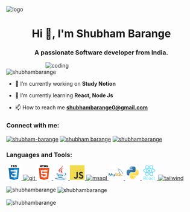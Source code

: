 ![logo](https://encrypted-tbn0.gstatic.com/images?q=tbn:ANd9GcTr6BbSgL7HPfErIOSqeTPht-e7ESKMDfDMtpFf7SpySqVfYXZnvNweXcoaqd_l55RQrsc&usqp=CAU)
<h1 align="center">Hi 👋, I'm Shubham Barange</h1>
<h3 align="center">A passionate Software developer from India.</h3>

<img align="right" alt="coding" width="400px"  src="https://miro.medium.com/v2/resize:fit:828/0*C-cPP9D2MIyeexAT.gif">

<p align="left"> <img src="https://komarev.com/ghpvc/?username=shubhambarange&label=Profile%20views&color=0e75b6&style=flat" alt="shubhambarange" /> </p>

- 🔭 I’m currently working on **Study Notion**

- 🌱 I’m currently learning **React, Node Js**

- 📫 How to reach me **shubhambarange0@gmail.com**

<h3 align="left">Connect with me:</h3>
<p align="left">
<a href="https://linkedin.com/in/shubham-barange" target="blank"><img align="center" src="https://raw.githubusercontent.com/rahuldkjain/github-profile-readme-generator/master/src/images/icons/Social/linked-in-alt.svg" alt="shubham-barange" height="30" width="40" /></a>
<a href="https://instagram.com/shubham barange" target="blank"><img align="center" src="https://raw.githubusercontent.com/rahuldkjain/github-profile-readme-generator/master/src/images/icons/Social/instagram.svg" alt="shubham barange" height="30" width="40" /></a>
<a href="https://www.leetcode.com/shubhambarange" target="blank"><img align="center" src="https://raw.githubusercontent.com/rahuldkjain/github-profile-readme-generator/master/src/images/icons/Social/leet-code.svg" alt="shubhambarange" height="30" width="40" /></a>
</p>

<h3 align="left">Languages and Tools:</h3>
<p align="left"> <a href="https://www.w3schools.com/css/" target="_blank" rel="noreferrer"> <img src="https://raw.githubusercontent.com/devicons/devicon/master/icons/css3/css3-original-wordmark.svg" alt="css3" width="40" height="40"/> </a> <a href="https://git-scm.com/" target="_blank" rel="noreferrer"> <img src="https://www.vectorlogo.zone/logos/git-scm/git-scm-icon.svg" alt="git" width="40" height="40"/> </a> <a href="https://www.w3.org/html/" target="_blank" rel="noreferrer"> <img src="https://raw.githubusercontent.com/devicons/devicon/master/icons/html5/html5-original-wordmark.svg" alt="html5" width="40" height="40"/> </a> <a href="https://www.java.com" target="_blank" rel="noreferrer"> <img src="https://raw.githubusercontent.com/devicons/devicon/master/icons/java/java-original.svg" alt="java" width="40" height="40"/> </a> <a href="https://developer.mozilla.org/en-US/docs/Web/JavaScript" target="_blank" rel="noreferrer"> <img src="https://raw.githubusercontent.com/devicons/devicon/master/icons/javascript/javascript-original.svg" alt="javascript" width="40" height="40"/> </a> <a href="https://www.microsoft.com/en-us/sql-server" target="_blank" rel="noreferrer"> <img src="https://www.svgrepo.com/show/303229/microsoft-sql-server-logo.svg" alt="mssql" width="40" height="40"/> </a> <a href="https://www.mysql.com/" target="_blank" rel="noreferrer"> <img src="https://raw.githubusercontent.com/devicons/devicon/master/icons/mysql/mysql-original-wordmark.svg" alt="mysql" width="40" height="40"/> </a> <a href="https://www.python.org" target="_blank" rel="noreferrer"> <img src="https://raw.githubusercontent.com/devicons/devicon/master/icons/python/python-original.svg" alt="python" width="40" height="40"/> </a> <a href="https://reactjs.org/" target="_blank" rel="noreferrer"> <img src="https://raw.githubusercontent.com/devicons/devicon/master/icons/react/react-original-wordmark.svg" alt="react" width="40" height="40"/> </a> <a href="https://tailwindcss.com/" target="_blank" rel="noreferrer"> <img src="https://www.vectorlogo.zone/logos/tailwindcss/tailwindcss-icon.svg" alt="tailwind" width="40" height="40"/> </a> </p>

<p><img align="left" src="https://github-readme-stats.vercel.app/api/top-langs?username=shubhambarange&show_icons=true&locale=en&layout=compact" alt="shubhambarange" /></p>

<p>&nbsp;<img align="center" src="https://github-readme-stats.vercel.app/api?username=shubhambarange&show_icons=true&locale=en" alt="shubhambarange" /></p>

<p><img align="center" src="https://github-readme-streak-stats.herokuapp.com/?user=shubhambarange&" alt="shubhambarange" /></p>

